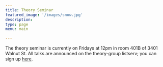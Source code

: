 ```yaml
---
title: Theory Seminar
featured_image: '/images/snow.jpg'
description:
type: page
menu: main

---
```


The theory seminar is currently on Fridays at 12pm in room 401B of 3401 Walnut St.
All talks are announced on the theory-group listserv; you can sign up [here](https://lists.seas.upenn.edu/mailman/listinfo/theory-group).

<!-- Below is a *tentative* list of speakers for Fall 2023, and we will announce all talks on the theory-group listserv. -->
<!-- Talks are currently scheduled to take place at 12pm in room 401B of 3401 Walnut St. -->
<!-- <!-1- In markdown, 2 spaces at end of line is for newline, thus the trailing whitespace -1-> -->
<!-- 9/1: [Jon Schneider](https://jschnei.github.io/) -->  
<!-- 9/8: [Kate Donahue](https://www.katedonahue.me/) -->  
<!-- 9/15: [Shivam Nadimpalli](https://www.cs.columbia.edu/~nadimpalli/) -->  
<!-- 9/22: [Aaron Roth](https://www.cis.upenn.edu/~aaroth/) -->  
<!-- 9/29: [Brendan Lucier](https://www.microsoft.com/en-us/research/people/brlucier/) -->  
<!-- 10/6: [Rad Niazadeh](https://faculty.chicagobooth.edu/rad-niazadeh) -->  
<!-- 10/13: No Talk (Fall Break) -->  
<!-- 10/20: [Guy Blanc](https://web.stanford.edu/~gblanc/) -->  
<!-- 10/27: [Keegan Harris](https://keeganharris.github.io/) -->  
<!-- 11/3:  [Leon Musolff](https://www.lmusolff.com/) -->  
<!-- 11/10: [Akshay Krishnamurthy](https://people.cs.umass.edu/~akshay/) -->  
<!-- 11/17: [Surbhi Goel](https://www.surbhigoel.com/) -->   
<!-- 11/24: No Talk (thanksgiving) -->  
<!-- 12/1: [Rocco Servedio](https://www.cs.columbia.edu/~rocco/) -->  

<!-- Talks will resume again in January. -->
